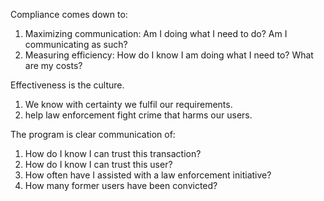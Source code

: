 Compliance comes down to:
1. Maximizing communication: Am I doing what I need to do? Am I communicating as such?
2. Measuring efficiency: How do I know I am doing what I need to? What are my costs?

Effectiveness is the culture.  
1. We know with certainty we fulfil our requirements. 
2. help law enforcement fight crime that harms our users.

The program is clear communication of:
1. How do I know I can trust this transaction?
2. How do I know I can trust this user?
3. How often have I assisted with a law enforcement initiative?
4. How many former users have been convicted?

